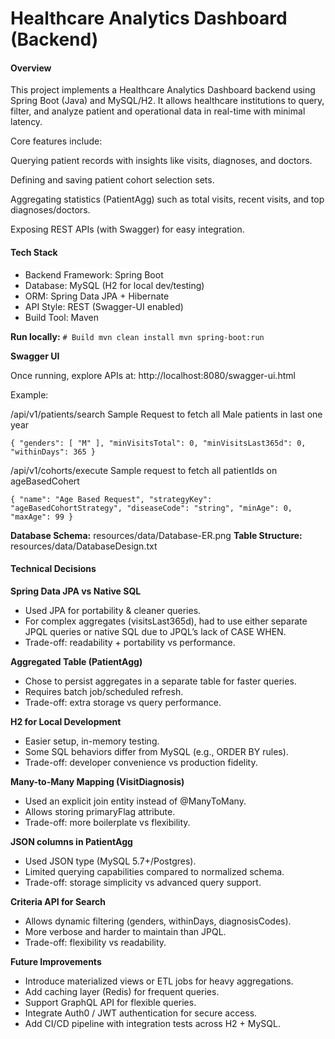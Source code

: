 # **Healthcare Analytics Dashboard (Backend)**

#### **Overview**

This project implements a Healthcare Analytics Dashboard backend using Spring Boot (Java) and MySQL/H2. It allows healthcare institutions to query, filter, and analyze patient and operational data in real-time with minimal latency.

Core features include:

Querying patient records with insights like visits, diagnoses, and doctors.

Defining and saving patient cohort selection sets.

Aggregating statistics (PatientAgg) such as total visits, recent visits, and top diagnoses/doctors.

Exposing REST APIs (with Swagger) for easy integration.

#### **Tech Stack**

* Backend Framework: Spring Boot
* Database: MySQL (H2 for local dev/testing)
* ORM: Spring Data JPA + Hibernate
* API Style: REST (Swagger-UI enabled)
* Build Tool: Maven 


**Run locally:**
`# Build
mvn clean install
mvn spring-boot:run`

**Swagger UI**

Once running, explore APIs at:
http://localhost:8080/swagger-ui.html

Example: 

/api/v1/patients/search Sample Request to fetch all Male patients in last one year

`{ "genders": [ "M" ], "minVisitsTotal": 0, "minVisitsLast365d": 0, "withinDays": 365 } `

/api/v1/cohorts/execute Sample request to fetch all patientIds on ageBasedCohert 

`{ "name": "Age Based Request", "strategyKey": "ageBasedCohortStrategy", "diseaseCode": "string", "minAge": 0, "maxAge": 99 }`


**Database Schema:** resources/data/Database-ER.png
**Table Structure:** resources/data/DatabaseDesign.txt


#### **Technical Decisions**

**Spring Data JPA vs Native SQL**

* Used JPA for portability & cleaner queries.
* For complex aggregates (visitsLast365d), had to use either separate JPQL queries or native SQL due to JPQL’s lack of CASE WHEN.
* Trade-off: readability + portability vs performance.

**Aggregated Table (PatientAgg)**

* Chose to persist aggregates in a separate table for faster queries.
* Requires batch job/scheduled refresh.
* Trade-off: extra storage vs query performance.

**H2 for Local Development**

* Easier setup, in-memory testing.
* Some SQL behaviors differ from MySQL (e.g., ORDER BY rules).
* Trade-off: developer convenience vs production fidelity.

**Many-to-Many Mapping (VisitDiagnosis)**

* Used an explicit join entity instead of @ManyToMany.
* Allows storing primaryFlag attribute.
* Trade-off: more boilerplate vs flexibility.

**JSON columns in PatientAgg**

* Used JSON type (MySQL 5.7+/Postgres).
* Limited querying capabilities compared to normalized schema.
* Trade-off: storage simplicity vs advanced query support.

**Criteria API for Search**

* Allows dynamic filtering (genders, withinDays, diagnosisCodes).
* More verbose and harder to maintain than JPQL.
* Trade-off: flexibility vs readability.



**Future Improvements**

* Introduce materialized views or ETL jobs for heavy aggregations.
* Add caching layer (Redis) for frequent queries.
* Support GraphQL API for flexible queries.
* Integrate Auth0 / JWT authentication for secure access.
* Add CI/CD pipeline with integration tests across H2 + MySQL.